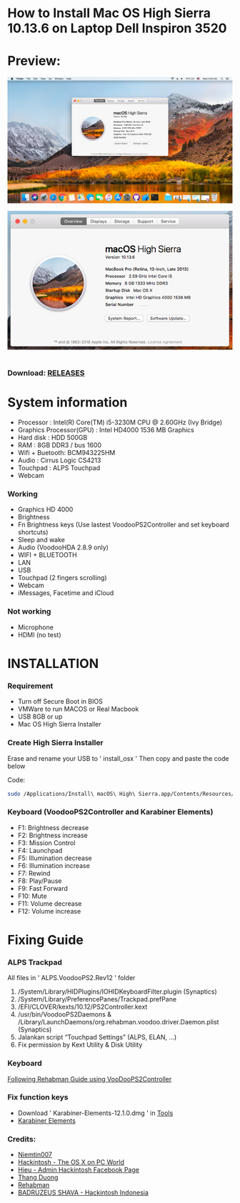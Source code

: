 # How to Install Mac OS High Sierra 10.13.6 on Laptop Dell Inspiron 3520

# Preview:
<p align="center"><img src ="/images/img1.png"  /></p>
<p align="center"><img src ="/images/img2.png"  /></p>

#

### Download: [RELEASES](https://github.com/thuanvoit/Hackintosh-Dell-Inspiron-3520/releases)


# System information
- Processor : Intel(R) Core(TM) i5-3230M CPU @ 2.60GHz (Ivy Bridge)
- Graphics Processor(GPU) : Intel HD4000 1536 MB Graphics
- Hard disk : HDD 500GB
- RAM : 8GB DDR3 / bus 1600
- Wifi + Buetooth: BCM943225HM
- Audio : Cirrus Logic CS4213
- Touchpad : ALPS Touchpad
- Webcam 

### Working
- Graphics HD 4000
- Brightness
- Fn Brightness keys (Use lastest VoodooPS2Controller and set keyboard shortcuts)
- Sleep and wake
- Audio (VoodooHDA 2.8.9 only)
- WIFI + BLUETOOTH
- LAN
- USB
- Touchpad (2 fingers scrolling)
- Webcam
- iMessages, Facetime and iCloud
### Not working
- Microphone
- HDMI (no test)

# INSTALLATION

### Requirement
- Turn off Secure Boot in BIOS
- VMWare to run MACOS or Real Macbook
- USB 8GB or up
- Mac OS High Sierra Installer

### Create High Sierra Installer
Erase and rename your USB to ' install_osx '
Then copy and paste the code below

Code:
```sh
sudo /Applications/Install\ macOS\ High\ Sierra.app/Contents/Resources/createinstallmedia --volume /Volumes/install_osx --applicationpath /Applications/Install\ macOS\ High\ Sierra.app --nointeraction
```

### Keyboard (VoodooPS2Controller and Karabiner Elements)
- F1: Brightness decrease
- F2: Brightness increase
- F3: Mission Control
- F4: Launchpad
- F5: Illumination decrease
- F6: Illumination increase
- F7: Rewind
- F8: Play/Pause
- F9: Fast Forward
- F10: Mute
- F11: Volume decrease
- F12: Volume increase

# Fixing Guide
### ALPS Trackpad
All files in ' ALPS.VoodooPS2.Rev12 ' folder
1. /System/Library/HIDPlugins/IOHIDKeyboardFilter.plugin (Synaptics)
2. /System/Library/PreferencePanes/Trackpad.prefPane
3. /EFI/CLOVER/kexts/10.12/PS2Controller.kext
4. /usr/bin/VoodooPS2Daemons & /Library/LaunchDaemons/org.rehabman.voodoo.driver.Daemon.plist (Synaptics)
5. Jalankan script “Touchpad Settings” (ALPS, ELAN, ...)
6. Fix permission by Kext Utility & Disk Utility

### Keyboard
[Following Rehabman Guide using VooDooPS2Controller](https://github.com/RehabMan/OS-X-Voodoo-PS2-Controller/wiki/How-to-Install)

### Fix function keys
* Download ' Karabiner-Elements-12.1.0.dmg ' in [Tools](/Tools/)
* [Karabiner Elements](https://l.facebook.com/l.php?u=https%3A%2F%2Fgithub.com%2Ftekezo%2FKarabiner-Elements&h=AT2DVoTW5UeSOoi4BrHvv-GmIBFkGGlhkF1BE5dQWnsch4Um7YBcoA9PibJ9d62TyUDVqmhKkh3pKUVHX3s2QdbF76VmeK4t-BGFB_dtrSpY0COjQadRXYOrBHqXilUmcc8bqxd3ojGGo_eNr9ZCgRomPT4)

### Credits:
* [Niemtin007](http://niemtin007.blogspot.com/)
* [Hackintosh - The OS X on PC World](https://www.facebook.com/groups/hackintoshPC/)
* [Hieu - Admin Hackintosh Facebook Page](https://www.facebook.com/cobaohieu)
* [Thang Duong](https://www.facebook.com/thangduong.dev)
* [Rehabman](https://github.com/RehabMan)
* [BADRUZEUS SHAVA - Hackintosh Indonesia](https://www.facebook.com/badruzeus)
